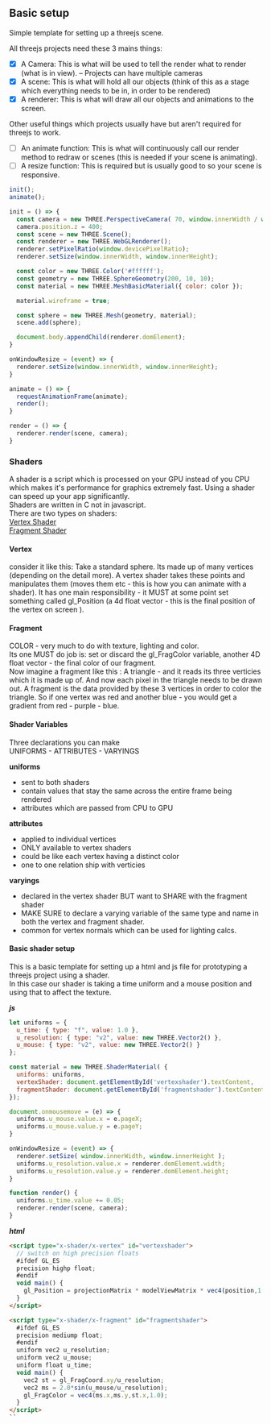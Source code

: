 ## Basic setup

Simple template for setting up a threejs scene.

All threejs projects need these 3 mains things:
- [x] A Camera: This is what will be used to tell the render what to render (what is in view). – Projects can have multiple cameras
- [x] A scene: This is what will hold all our objects (think of this as a stage which everything needs to be in, in order to be rendered)
- [x] A renderer: This is what will draw all our objects and animations to the screen.

Other useful things which projects usually have but aren't required for threejs to work.
- [ ] An animate function: This is what will continuously call our render method to redraw or scenes (this is needed if your scene is animating).
- [ ] A resize function: This is required but is usually good to so your scene is responsive.

``` javascript
init();
animate();

init = () => {
  const camera = new THREE.PerspectiveCamera( 70, window.innerWidth / window.innerHeight, 1, 1000 );
  camera.position.z = 400;
  const scene = new THREE.Scene();
  const renderer = new THREE.WebGLRenderer();
  renderer.setPixelRatio(window.devicePixelRatio);
  renderer.setSize(window.innerWidth, window.innerHeight);

  const color = new THREE.Color('#ffffff');
  const geometry = new THREE.SphereGeometry(200, 10, 10);
  const material = new THREE.MeshBasicMaterial({ color: color });

  material.wireframe = true;

  const sphere = new THREE.Mesh(geometry, material);
  scene.add(sphere);

  document.body.appendChild(renderer.domElement);
}

onWindowResize = (event) => {
  renderer.setSize(window.innerWidth, window.innerHeight);
}

animate = () => {
  requestAnimationFrame(animate);
  render();
}

render = () => {
  renderer.render(scene, camera);
}
```

### Shaders
A shader is a script which is processed on your GPU instead of you CPU which makes it's performance for graphics extremely fast. Using a shader can speed up your app significantly.<br>
Shaders are written in C not in javascript.<br>
There are two types on shaders:<br>
[Vertex Shader](#vertex)<br>
[Fragment Shader](#fragment)

<!-- TODO: update this -->
#### Vertex
consider it like this:
Take a standard sphere. Its made up of many vertices (depending on the detail more). A vertex shader takes these points and manipulates them (moves them etc - this is how you can animate with a shader). It has one main responsibility - it MUST at some point set something called gl_Position (a 4d float vector - this is the final position of the vertex on screen ).

#### Fragment
COLOR - very much to do with texture, lighting and color.<br>
Its one MUST do job is: set or discard the gl_FragColor variable, another 4D float vector - the final color of our fragment.<br>
Now imagine a fragment like this :
A triangle - and it reads its three verticies which it is made up of. And now each pixel in the triangle needs to be drawn out. A fragment is the data provided by these 3 vertices in order to color the triangle. So if one vertex was red and another blue - you would get a gradient from red - purple - blue.

#### Shader Variables
Three declarations you can make<br>
UNIFORMS - ATTRIBUTES - VARYINGS

**uniforms**
- sent to both shaders
- contain values that stay the same across the entire frame being rendered
- attributes which are passed from CPU to GPU

**attributes**
- applied to individual vertices
- ONLY available to vertex shaders
- could be like each vertex having a distinct color
- one to one relation ship with verticies

**varyings**
- declared in the vertex shader BUT want to SHARE with the fragment shader
- MAKE SURE to declare a varying variable of the same type and name in both the vertex and fragment shader.
- common for vertex normals which can be used for lighting calcs.

#### Basic shader setup

This is a basic template for setting up a html and js file for prototyping a threejs project using a shader.<br>
In this case our shader is taking a time uniform and a mouse position and using that to affect the texture.

***js***
```js
let uniforms = {
  u_time: { type: "f", value: 1.0 },
  u_resolution: { type: "v2", value: new THREE.Vector2() },
  u_mouse: { type: "v2", value: new THREE.Vector2() }
};

const material = new THREE.ShaderMaterial( {
  uniforms: uniforms,
  vertexShader: document.getElementById('vertexshader').textContent,
  fragmentShader: document.getElementById('fragmentshader').textContent,
});

document.onmousemove = (e) => {
  uniforms.u_mouse.value.x = e.pageX;
  uniforms.u_mouse.value.y = e.pageY;
}

onWindowResize = (event) => {
  renderer.setSize( window.innerWidth, window.innerHeight );
  uniforms.u_resolution.value.x = renderer.domElement.width;
  uniforms.u_resolution.value.y = renderer.domElement.height;
}

function render() {
  uniforms.u_time.value += 0.05;
  renderer.render(scene, camera);
}
```
***html***
```html
<script type="x-shader/x-vertex" id="vertexshader">
  // switch on high precision floats
  #ifdef GL_ES
  precision highp float;
  #endif
  void main() {
    gl_Position = projectionMatrix * modelViewMatrix * vec4(position,1.0);
  }
</script>

<script type="x-shader/x-fragment" id="fragmentshader">
  #ifdef GL_ES
  precision mediump float;
  #endif
  uniform vec2 u_resolution;
  uniform vec2 u_mouse;
  uniform float u_time;
  void main() {
    vec2 st = gl_FragCoord.xy/u_resolution;
    vec2 ms = 2.0*sin(u_mouse/u_resolution);
    gl_FragColor = vec4(ms.x,ms.y,st.x,1.0);
  }
</script>
``
